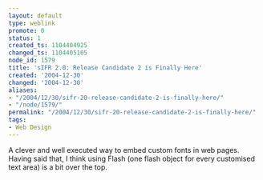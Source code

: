 ```yaml
---
layout: default
type: weblink
promote: 0
status: 1
created_ts: 1104404925
changed_ts: 1104405105
node_id: 1579
title: 'sIFR 2.0: Release Candidate 2 is Finally Here'
created: '2004-12-30'
changed: '2004-12-30'
aliases:
- "/2004/12/30/sifr-20-release-candidate-2-is-finally-here/"
- "/node/1579/"
permalink: "/2004/12/30/sifr-20-release-candidate-2-is-finally-here/"
tags:
- Web Design
---
```

A clever and well executed way to embed custom fonts in web pages.  Having said that, I think using Flash (one flash object for every customised text area) is a bit over the top.
